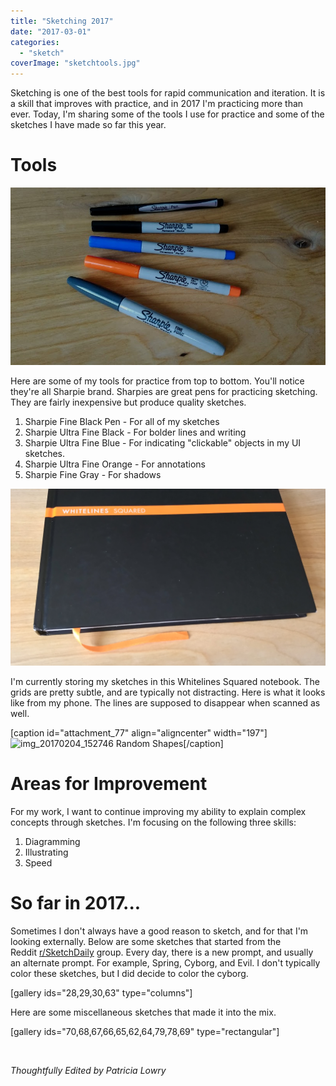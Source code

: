 ```yaml
---
title: "Sketching 2017"
date: "2017-03-01"
categories: 
  - "sketch"
coverImage: "sketchtools.jpg"
---
```


Sketching is one of the best tools for rapid communication and iteration. It is a skill that improves with practice, and in 2017 I'm practicing more than ever. Today, I'm sharing some of the tools I use for practice and some of the sketches I have made so far this year.

# Tools

![sketchtools](images/sketchtools.jpg)

Here are some of my tools for practice from top to bottom. You'll notice they're all Sharpie brand. Sharpies are great pens for practicing sketching. They are fairly inexpensive but produce quality sketches. 

1. Sharpie Fine Black Pen - For all of my sketches
2. Sharpie Ultra Fine Black - For bolder lines and writing
3. Sharpie Ultra Fine Blue - For indicating "clickable" objects in my UI sketches.
4. Sharpie Ultra Fine Orange - For annotations
5. Sharpie Fine Gray - For shadows

![IMG_20170204_153716.jpg](images/img_20170204_153716.jpg)

I'm currently storing my sketches in this Whitelines Squared notebook. The grids are pretty subtle, and are typically not distracting. Here is what it looks like from my phone. The lines are supposed to disappear when scanned as well.

\[caption id="attachment\_77" align="aligncenter" width="197"\]![img_20170204_152746](https://joshualowrycom.files.wordpress.com/2017/02/img_20170204_152746.jpg?w=169) Random Shapes\[/caption\]

# Areas for Improvement

For my work, I want to continue improving my ability to explain complex concepts through sketches. I'm focusing on the following three skills:

1. Diagramming
2. Illustrating
3. Speed

# So far in 2017...

Sometimes I don't always have a good reason to sketch, and for that I'm looking externally. Below are some sketches that started from the Reddit [r/SketchDaily](https://www.reddit.com/r/SketchDaily/) group. Every day, there is a new prompt, and usually an alternate prompt. For example, Spring, Cyborg, and Evil. I don't typically color these sketches, but I did decide to color the cyborg.

\[gallery ids="28,29,30,63" type="columns"\]

Here are some miscellaneous sketches that made it into the mix.

\[gallery ids="70,68,67,66,65,62,64,79,78,69" type="rectangular"\]

 

_Thoughtfully Edited by Patricia Lowry_
